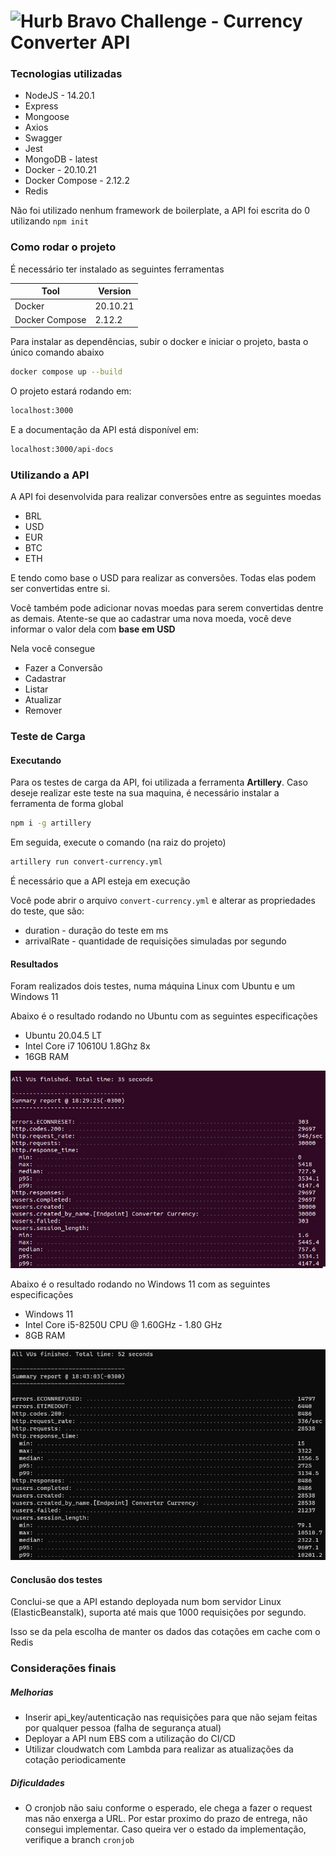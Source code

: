 # <img src="https://avatars1.githubusercontent.com/u/7063040?v=4&s=200.jpg" alt="Hurb" width="24" /> Bravo Challenge - Currency Converter API

### Tecnologias utilizadas

- NodeJS - 14.20.1
- Express
- Mongoose
- Axios
- Swagger
- Jest
- MongoDB - latest
- Docker - 20.10.21
- Docker Compose - 2.12.2
- Redis

Não foi utilizado nenhum framework de boilerplate, a API foi escrita do 0 utilizando `npm init`

### Como rodar o projeto

É necessário ter instalado as seguintes ferramentas

| Tool           | Version  |
| -------------- | -------- |
| Docker         | 20.10.21 |
| Docker Compose | 2.12.2   |

Para instalar as dependências, subir o docker e iniciar o projeto, basta o único comando abaixo

```sh
docker compose up --build
```

O projeto estará rodando em:

```sh
localhost:3000
```

E a documentação da API está disponível em:

```sh
localhost:3000/api-docs
```

### Utilizando a API

A API foi desenvolvida para realizar conversões entre as seguintes moedas

- BRL
- USD
- EUR
- BTC
- ETH

E tendo como base o USD para realizar as conversões. Todas elas podem ser convertidas entre si.

Você também pode adicionar novas moedas para serem convertidas dentre as demais. Atente-se que ao cadastrar uma nova moeda, você deve informar o valor dela com **base em USD**

Nela você consegue

- Fazer a Conversão
- Cadastrar
- Listar
- Atualizar
- Remover

### Teste de Carga

#### Executando

Para os testes de carga da API, foi utilizada a ferramenta **Artillery**.
Caso deseje realizar este teste na sua maquina, é necessário instalar a ferramenta de forma global

```sh
npm i -g artillery
```

Em seguida, execute o comando (na raiz do projeto)

```sh
artillery run convert-currency.yml
```

É necessário que a API esteja em execução

Você pode abrir o arquivo `convert-currency.yml` e alterar as propriedades do teste, que são:

- duration - duração do teste em ms
- arrivalRate - quantidade de requisições simuladas por segundo

#### Resultados

Foram realizados dois testes, numa máquina Linux com Ubuntu e um Windows 11

Abaixo é o resultado rodando no Ubuntu com as seguintes especificações

- Ubuntu 20.04.5 LT
- Intel Core i7 10610U 1.8Ghz 8x
- 16GB RAM

<p align="center">
  <img src="test_ubuntu.jpeg" alt="Ubuntu" />
</p>

Abaixo é o resultado rodando no Windows 11 com as seguintes especificações

- Windows 11
- Intel Core i5-8250U CPU @ 1.60GHz - 1.80 GHz
- 8GB RAM

<p align="center">
  <img src="test_windows.jpg" alt="Ubuntu" />
</p>

#### Conclusão dos testes

Conclui-se que a API estando deployada num bom servidor Linux (ElasticBeanstalk), suporta até mais que 1000 requisições por segundo.

Isso se da pela escolha de manter os dados das cotações em cache com o Redis

### Considerações finais

##### Melhorias

- Inserir api_key/autenticação nas requisições para que não sejam feitas por qualquer pessoa (falha de segurança atual)
- Deployar a API num EBS com a utilização do CI/CD
- Utilizar cloudwatch com Lambda para realizar as atualizações da cotação periodicamente

##### Dificuldades

- O cronjob não saiu conforme o esperado, ele chega a fazer o request mas não enxerga a URL. Por estar proximo do prazo de entrega, não consegui implementar. Caso queira ver o estado da implementação, verifique a branch `cronjob`
